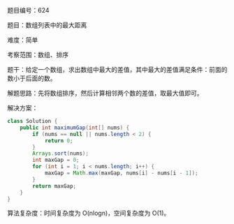 题目编号：624

题目：数组列表中的最大距离

难度：简单

考察范围：数组、排序

题干：给定一个数组，求出数组中最大的差值，其中最大的差值满足条件：前面的数小于后面的数。

解题思路：先将数组排序，然后计算相邻两个数的差值，取最大值即可。

解决方案：

```java
class Solution {
    public int maximumGap(int[] nums) {
        if (nums == null || nums.length < 2) {
            return 0;
        }
        Arrays.sort(nums);
        int maxGap = 0;
        for (int i = 1; i < nums.length; i++) {
            maxGap = Math.max(maxGap, nums[i] - nums[i - 1]);
        }
        return maxGap;
    }
}
```

算法复杂度：时间复杂度为 O(nlogn)，空间复杂度为 O(1)。